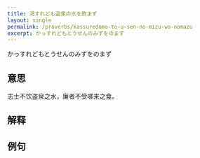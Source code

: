 ```yaml
---
title: 渇すれども盗泉の水を飲まず
layout: single
permalink: /proverbs/kassuredomo-to-u-sen-no-mizu-wo-nomazu
excerpt: かっすれどもとうせんのみずをのまず
---
```


かっすれどもとうせんのみずをのまず

## 意思

志士不饮盗泉之水，廉者不受嗟来之食。

## 解释

## 例句

